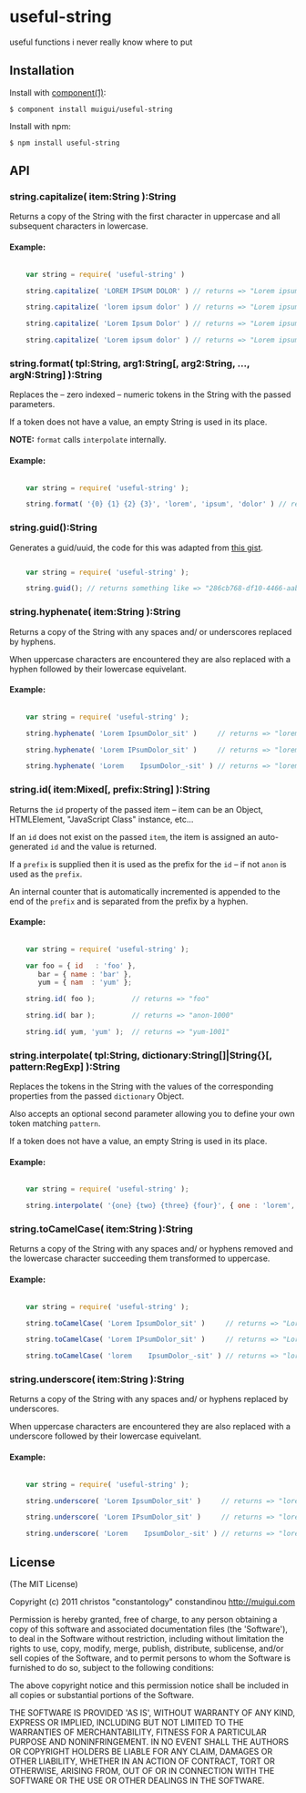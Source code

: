 
# useful-string

  useful functions i never really know where to put

## Installation

  Install with [component(1)](http://component.io):

    $ component install muigui/useful-string

  Install with npm:

    $ npm install useful-string

## API

### string.capitalize( item:String ):String
Returns a copy of the String with the first character in uppercase and all subsequent characters in lowercase.

#### Example:

```javascript

	var string = require( 'useful-string' )

    string.capitalize( 'LOREM IPSUM DOLOR' ) // returns => "Lorem ipsum dolor"

    string.capitalize( 'lorem ipsum dolor' ) // returns => "Lorem ipsum dolor"

    string.capitalize( 'Lorem Ipsum Dolor' ) // returns => "Lorem ipsum dolor"

    string.capitalize( 'Lorem ipsum dolor' ) // returns => "Lorem ipsum dolor"

```

### string.format( tpl:String, arg1:String[, arg2:String, ..., argN:String] ):String
Replaces the – zero indexed – numeric tokens in the String with the passed parameters.

If a token does not have a value, an empty String is used in its place.

**NOTE:** `format` calls `interpolate` internally.

#### Example:

```javascript

	var string = require( 'useful-string' );

    string.format( '{0} {1} {2} {3}', 'lorem', 'ipsum', 'dolor' ) // returns => "lorem ipsum dolor "

```

### string.guid():String
Generates a guid/uuid, the code for this was adapted from [this gist](https://gist.github.com/2295777).

```javascript

	var string = require( 'useful-string' );

	string.guid(); // returns something like => "286cb768-df10-4466-aabf-f5cb4ba406a2"

```

### string.hyphenate( item:String ):String
Returns a copy of the String with any spaces and/ or underscores replaced by hyphens.

When uppercase characters are encountered they are also replaced with a hyphen followed by their lowercase equivelant.

#### Example:

```javascript

	var string = require( 'useful-string' );

    string.hyphenate( 'Lorem IpsumDolor_sit' )     // returns => "lorem-ipsum-dolor-sit"

    string.hyphenate( 'Lorem IPsumDolor_sit' )     // returns => "lorem-i-psum-dolor-sit"

    string.hyphenate( 'Lorem    IpsumDolor_-sit' ) // returns => "lorem-ipsum-dolor-sit"

```

### string.id( item:Mixed[, prefix:String] ):String
Returns the `id` property of the passed item – item can be an Object, HTMLElement, "JavaScript Class" instance, etc...

If an `id` does not exist on the passed `item`, the item is assigned an auto-generated `id` and the value is returned.

If a `prefix` is supplied then it is used as the prefix for the `id` – if not `anon` is used as the `prefix`.

An internal counter that is automatically incremented is appended to the end of the `prefix` and is separated from the prefix by a hyphen.

#### Example:

```javascript

	var string = require( 'useful-string' );

    var foo = { id   : 'foo' },
       bar = { name : 'bar' },
       yum = { nam  : 'yum' };

    string.id( foo );         // returns => "foo"

    string.id( bar );         // returns => "anon-1000"

    string.id( yum, 'yum' );  // returns => "yum-1001"

```

### string.interpolate( tpl:String, dictionary:String[]|String{}[, pattern:RegExp] ):String
Replaces the tokens in the String with the values of the corresponding properties from the passed `dictionary` Object.

Also accepts an optional second parameter allowing you to define your own token matching `pattern`.

If a token does not have a value, an empty String is used in its place.

#### Example:

```javascript

	var string = require( 'useful-string' );

    string.interpolate( '{one} {two} {three} {four}', { one : 'lorem', two : 'ipsum', three : 'dolor' } ) // returns => "lorem ipsum dolor "

```

### string.toCamelCase( item:String ):String
Returns a copy of the String with any spaces and/ or hyphens removed and the lowercase character succeeding them transformed to uppercase.

#### Example:

```javascript

	var string = require( 'useful-string' );

    string.toCamelCase( 'Lorem IpsumDolor_sit' )     // returns => "LoremIpsumDolorSit"

    string.toCamelCase( 'Lorem IPsumDolor_sit' )     // returns => "LoremIPsumDolorSit"

    string.toCamelCase( 'lorem    IpsumDolor_-sit' ) // returns => "loremIpsumDolorSit"

```

### string.underscore( item:String ):String
Returns a copy of the String with any spaces and/ or hyphens replaced by underscores.

When uppercase characters are encountered they are also replaced with a underscore followed by their lowercase equivelant.

#### Example:

```javascript

	var string = require( 'useful-string' );

    string.underscore( 'Lorem IpsumDolor_sit' )     // returns => "lorem_ipsum_dolor_sit"

    string.underscore( 'Lorem IPsumDolor_sit' )     // returns => "lorem_i_psum_dolor_sit"

    string.underscore( 'Lorem    IpsumDolor_-sit' ) // returns => "lorem_ipsum_dolor_sit"

```

## License

(The MIT License)

Copyright (c) 2011 christos "constantology" constandinou http://muigui.com

Permission is hereby granted, free of charge, to any person obtaining a copy of this software and associated documentation files (the 'Software'), to deal in the Software without restriction, including without limitation the rights to use, copy, modify, merge, publish, distribute, sublicense, and/or sell copies of the Software, and to permit persons to whom the Software is furnished to do so, subject to the following conditions:

The above copyright notice and this permission notice shall be included in all copies or substantial portions of the Software.

THE SOFTWARE IS PROVIDED 'AS IS', WITHOUT WARRANTY OF ANY KIND, EXPRESS OR IMPLIED, INCLUDING BUT NOT LIMITED TO THE WARRANTIES OF MERCHANTABILITY, FITNESS FOR A PARTICULAR PURPOSE AND NONINFRINGEMENT. IN NO EVENT SHALL THE AUTHORS OR COPYRIGHT HOLDERS BE LIABLE FOR ANY CLAIM, DAMAGES OR OTHER LIABILITY, WHETHER IN AN ACTION OF CONTRACT, TORT OR OTHERWISE, ARISING FROM, OUT OF OR IN CONNECTION WITH THE SOFTWARE OR THE USE OR OTHER DEALINGS IN THE SOFTWARE.

